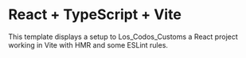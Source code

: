 # React + TypeScript + Vite

This template displays a setup to Los_Codos_Customs a React project working in Vite with HMR and some ESLint rules.



